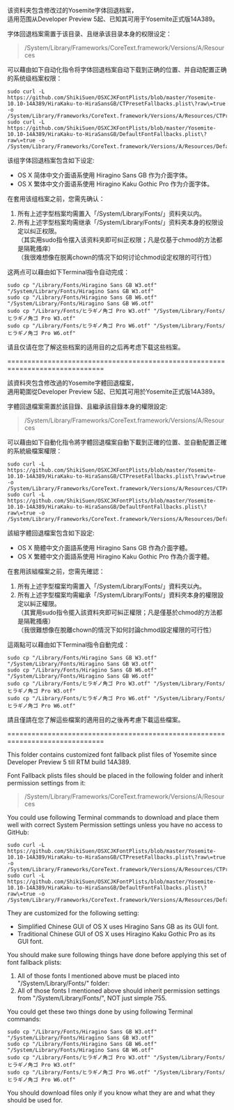 该资料夹包含修改过的Yosemite字体回退档案，<br>
适用范围从Developer Preview 5起、已知其可用于Yosemite正式版14A389。<br>

字体回退档案需置于该目录、且继承该目录本身的权限设定：<br>
> /System/Library/Frameworks/CoreText.framework/Versions/A/Resources<br>

可以藉由如下自动化指令将字体回退档案自动下载到正确的位置、并自动配置正确的系统级档案权限：<br>
<pre><code>sudo curl -L https://github.com/ShikiSuen/OSXCJKFontPlists/blob/master/Yosemite-10.10-14A389/HiraKaku-to-HiraSansGB/CTPresetFallbacks.plist\?raw\=true -o /System/Library/Frameworks/CoreText.framework/Versions/A/Resources/CTPresetFallbacks.plist
sudo curl -L https://github.com/ShikiSuen/OSXCJKFontPlists/blob/master/Yosemite-10.10-14A389/HiraKaku-to-HiraSansGB/DefaultFontFallbacks.plist\?raw\=true -o /System/Library/Frameworks/CoreText.framework/Versions/A/Resources/DefaultFontFallbacks.plist</code></pre>

该组字体回退档案包含如下设定:<br>

- OS X 简体中文介面语系使用 Hiragino Sans GB 作为介面字体。<br>
- OS X 繁体中文介面语系使用 Hiragino Kaku Gothic Pro 作为介面字体。<br>

在套用该组档案之前，您需先确认：<br>

1. 所有上述字型档案均需置入「/System/Library/Fonts/」资料夹以内。<br>
2. 所有上述字型档案均需继承「/System/Library/Fonts/」资料夹本身的权限设定以纠正权限。<br>
（其实用sudo指令摆入该资料夹即可纠正权限；凡是仅基于chmod的方法都是隔靴搔痒）<br>
（我很难想像在脱离chown的情况下如何讨论chmod设定权限的可行性）<br>

这两点可以藉由如下Terminal指令自动完成：<br>
<pre><code>sudo cp "/Library/Fonts/Hiragino Sans GB W3.otf" "/System/Library/Fonts/Hiragino Sans GB W3.otf"
sudo cp "/Library/Fonts/Hiragino Sans GB W6.otf" "/System/Library/Fonts/Hiragino Sans GB W6.otf"
sudo cp "/Library/Fonts/ヒラギノ角ゴ Pro W3.otf" "/System/Library/Fonts/ヒラギノ角ゴ Pro W3.otf"
sudo cp "/Library/Fonts/ヒラギノ角ゴ Pro W6.otf" "/System/Library/Fonts/ヒラギノ角ゴ Pro W6.otf"</code></pre>

请且仅请在您了解这些档案的适用目的之后再考虑下载这些档案。<br>

==============================================================================<br>

該資料夾包含修改過的Yosemite字體回退檔案，<br>
適用範圍從Developer Preview 5起、已知其可用於Yosemite正式版14A389。<br>

字體回退檔案需置於該目錄、且繼承該目錄本身的權限設定:<br>
> /System/Library/Frameworks/CoreText.framework/Versions/A/Resources<br>

可以藉由如下自動化指令將字體回退檔案自動下載到正確的位置、並自動配置正確的系統級檔案權限：<br>
<pre><code>sudo curl -L https://github.com/ShikiSuen/OSXCJKFontPlists/blob/master/Yosemite-10.10-14A389/HiraKaku-to-HiraSansGB/CTPresetFallbacks.plist\?raw\=true -o /System/Library/Frameworks/CoreText.framework/Versions/A/Resources/CTPresetFallbacks.plist
sudo curl -L https://github.com/ShikiSuen/OSXCJKFontPlists/blob/master/Yosemite-10.10-14A389/HiraKaku-to-HiraSansGB/DefaultFontFallbacks.plist\?raw\=true -o /System/Library/Frameworks/CoreText.framework/Versions/A/Resources/DefaultFontFallbacks.plist</code></pre>

該組字體回退檔案包含如下設定:<br>

- OS X 簡體中文介面語系使用 Hiragino Sans GB 作為介面字體。<br>
- OS X 繁體中文介面語系使用 Hiragino Kaku Gothic Pro 作為介面字體。<br>

在套用該組檔案之前，您需先確認：<br>

1. 所有上述字型檔案均需置入「/System/Library/Fonts/」資料夾以內。<br>
2. 所有上述字型檔案均需繼承「/System/Library/Fonts/」資料夾本身的權限設定以糾正權限。<br>
（其實用sudo指令擺入該資料夾即可糾正權限；凡是僅基於chmod的方法都是隔靴搔癢）<br>
（我很難想像在脫離chown的情況下如何討論chmod設定權限的可行性）<br>

這兩點可以藉由如下Terminal指令自動完成：<br>
<pre><code>sudo cp "/Library/Fonts/Hiragino Sans GB W3.otf" "/System/Library/Fonts/Hiragino Sans GB W3.otf"
sudo cp "/Library/Fonts/Hiragino Sans GB W6.otf" "/System/Library/Fonts/Hiragino Sans GB W6.otf"
sudo cp "/Library/Fonts/ヒラギノ角ゴ Pro W3.otf" "/System/Library/Fonts/ヒラギノ角ゴ Pro W3.otf"
sudo cp "/Library/Fonts/ヒラギノ角ゴ Pro W6.otf" "/System/Library/Fonts/ヒラギノ角ゴ Pro W6.otf"</code></pre>


請且僅請在您了解這些檔案的適用目的之後再考慮下載這些檔案。<br>

==============================================================================<br>

This folder contains customized font fallback plist files of Yosemite since Developer Preview 5 till RTM build 14A389.<br>

Font Fallback plists files should be placed in the following folder and inherit permission settings from it:<br>
> /System/Library/Frameworks/CoreText.framework/Versions/A/Resources<br>

You could use following Terminal commands to download and place them well with correct System Permission settings unless you have no access to GitHub:<br>
<pre><code>sudo curl -L https://github.com/ShikiSuen/OSXCJKFontPlists/blob/master/Yosemite-10.10-14A389/HiraKaku-to-HiraSansGB/CTPresetFallbacks.plist\?raw\=true -o /System/Library/Frameworks/CoreText.framework/Versions/A/Resources/CTPresetFallbacks.plist
sudo curl -L https://github.com/ShikiSuen/OSXCJKFontPlists/blob/master/Yosemite-10.10-14A389/HiraKaku-to-HiraSansGB/DefaultFontFallbacks.plist\?raw\=true -o /System/Library/Frameworks/CoreText.framework/Versions/A/Resources/DefaultFontFallbacks.plist</code></pre>

They are customized for the following setting:<br>

- Simplified Chinese GUI of OS X uses Hiragino Sans GB as its GUI font.<br>
- Traditional Chinese GUI of OS X uses Hiragino Kaku Gothic Pro as its GUI font.<br>

You should make sure following things have done before applying this set of font fallback plists:<br>

1. All of those fonts I mentioned above must be placed into "/System/Library/Fonts/" folder:<br>
2. All of those fonts I mentioned above should inherit permission settings from "/System/Library/Fonts/", NOT just simple 755.<br>

You could get these two things done by using following Terminal commands:<br>
<pre><code>sudo cp "/Library/Fonts/Hiragino Sans GB W3.otf" "/System/Library/Fonts/Hiragino Sans GB W3.otf"
sudo cp "/Library/Fonts/Hiragino Sans GB W6.otf" "/System/Library/Fonts/Hiragino Sans GB W6.otf"
sudo cp "/Library/Fonts/ヒラギノ角ゴ Pro W3.otf" "/System/Library/Fonts/ヒラギノ角ゴ Pro W3.otf"
sudo cp "/Library/Fonts/ヒラギノ角ゴ Pro W6.otf" "/System/Library/Fonts/ヒラギノ角ゴ Pro W6.otf"</code></pre>

You should download files only if you know what they are and what they should be used for.<br>
